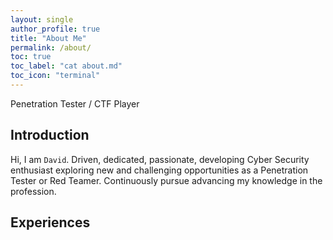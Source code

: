 ```yaml
---
layout: single
author_profile: true
title: "About Me"
permalink: /about/
toc: true
toc_label: "cat about.md"
toc_icon: "terminal"
---
```


Penetration Tester / CTF Player

## Introduction

Hi, I am `David`. Driven, dedicated, passionate, developing Cyber Security enthusiast exploring new and challenging opportunities as a Penetration Tester or Red Teamer. Continuously pursue advancing my knowledge in the profession.

## Experiences

